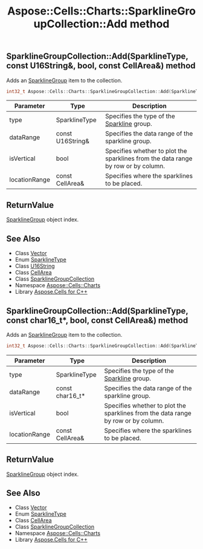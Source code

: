 ﻿---
title: Aspose::Cells::Charts::SparklineGroupCollection::Add method
linktitle: Add
second_title: Aspose.Cells for C++ API Reference
description: 'Aspose::Cells::Charts::SparklineGroupCollection::Add method. Adds an SparklineGroup item to the collection in C++.'
type: docs
weight: 700
url: /cpp/aspose.cells.charts/sparklinegroupcollection/add/
---
## SparklineGroupCollection::Add(SparklineType, const U16String\&, bool, const CellArea\&) method


Adds an [SparklineGroup](../../sparklinegroup/) item to the collection.

```cpp
int32_t Aspose::Cells::Charts::SparklineGroupCollection::Add(SparklineType type, const U16String &dataRange, bool isVertical, const CellArea &locationRange)
```


| Parameter | Type | Description |
| --- | --- | --- |
| type | SparklineType | Specifies the type of the [Sparkline](../../sparkline/) group. |
| dataRange | const U16String\& | Specifies the data range of the sparkline group. |
| isVertical | bool | Specifies whether to plot the sparklines from the data range by row or by column. |
| locationRange | const CellArea\& | Specifies where the sparklines to be placed. |

## ReturnValue

[SparklineGroup](../../sparklinegroup/) object index.

## See Also

* Class [Vector](../../../aspose.cells/vector/)
* Enum [SparklineType](../../sparklinetype/)
* Class [U16String](../../../aspose.cells/u16string/)
* Class [CellArea](../../../aspose.cells/cellarea/)
* Class [SparklineGroupCollection](../)
* Namespace [Aspose::Cells::Charts](../../)
* Library [Aspose.Cells for C++](../../../)
## SparklineGroupCollection::Add(SparklineType, const char16_t*, bool, const CellArea\&) method


Adds an [SparklineGroup](../../sparklinegroup/) item to the collection.

```cpp
int32_t Aspose::Cells::Charts::SparklineGroupCollection::Add(SparklineType type, const char16_t *dataRange, bool isVertical, const CellArea &locationRange)
```


| Parameter | Type | Description |
| --- | --- | --- |
| type | SparklineType | Specifies the type of the [Sparkline](../../sparkline/) group. |
| dataRange | const char16_t* | Specifies the data range of the sparkline group. |
| isVertical | bool | Specifies whether to plot the sparklines from the data range by row or by column. |
| locationRange | const CellArea\& | Specifies where the sparklines to be placed. |

## ReturnValue

[SparklineGroup](../../sparklinegroup/) object index.

## See Also

* Class [Vector](../../../aspose.cells/vector/)
* Enum [SparklineType](../../sparklinetype/)
* Class [CellArea](../../../aspose.cells/cellarea/)
* Class [SparklineGroupCollection](../)
* Namespace [Aspose::Cells::Charts](../../)
* Library [Aspose.Cells for C++](../../../)
